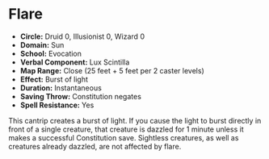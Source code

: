 # Flare

- **Circle:** Druid 0, Illusionist 0, Wizard 0
- **Domain:** Sun
- **School:** Evocation
- **Verbal Component:** Lux Scintilla
- **Map Range:** Close (25 feet + 5 feet per 2 caster levels)
- **Effect:** Burst of light
- **Duration:** Instantaneous
- **Saving Throw:** Constitution negates
- **Spell Resistance:** Yes

This cantrip creates a burst of light. If you cause the light to burst directly in front of a single creature, that creature is dazzled for 1 minute unless it makes a successful Constitution save. Sightless creatures, as well as creatures already dazzled, are not affected by flare.
